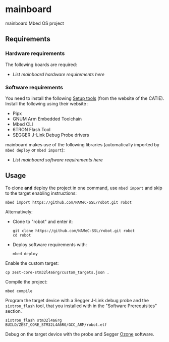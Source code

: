# mainboard

mainboard Mbed OS project

## Requirements

### Hardware requirements

The following boards are required:

- _List mainboard hardware requirements here_

### Software requirements

You need to install the following [Setup tools](https://6tron.io/ressources_logicielles/mbed/setup-tools#6tron-flash-tool) (from the website of the CATIE).
Install the following using their website :
- Pipx
- GNUM Arm Embedded Toolchain
- Mbed CLI
- 6TRON Flash Tool
- SEGGER J-Link Debug Probe drivers

mainboard makes use of the following libraries (automatically
imported by `mbed deploy` or `mbed import`):

- _List mainboard software requirements here_

## Usage

To clone **and** deploy the project in one command, use `mbed import` and skip to the
target enabling instructions:

```shell
mbed import https://github.com/NAMeC-SSL/robot.git robot
```

Alternatively:

- Clone to "robot" and enter it:

  ```shell
  git clone https://github.com/NAMeC-SSL/robot.git robot
  cd robot
  ```

- Deploy software requirements with:
  ```shell
  mbed deploy
  ```

Enable the custom target:

```shell
cp zest-core-stm32l4a6rg/custom_targets.json .
```

Compile the project:

```shell
mbed compile
```

Program the target device with a Segger J-Link debug probe and
the `sixtron_flash` tool, that you installed with in the "Software Prerequisites" section.

```shell
sixtron_flash stm32l4a6rg BUILD/ZEST_CORE_STM32L4A6RG/GCC_ARM/robot.elf
```

Debug on the target device with the probe and Segger
[Ozone](https://www.segger.com/products/development-tools/ozone-j-link-debugger)
software.
